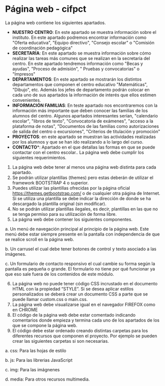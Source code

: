 # Página web - cifpct
La página web contiene los siguientes apartados.
- **NUESTRO CENTRO**: En este apartado se muestra información sobre el instituto. En este apartado podremos encontrar información como "Oferta educativa", "Equipo directivo", "Consejo escolar" o "Comisión de coordinación pedagógica"
- **SECRETARÍA**: En este apartado se muestra información sobre cómo realizar las tareas más comunes que se realizan en la secretaría del centro. En este apartado tendremos información como "Becas y ayudas", "Proceso de admisión", " Pruebas y convocatorias" o "Impresos"
- **DEPARTAMENTOS**: En este apartado se mostrarán los distintos departamentos que componen el centro educativo "Matemáticas", "Dibujo", etc. Además los jefes de departamento podrán colocar en cada uno de sus apartados la información de interés que ellos estimen convenientes.
- **INFORMACIÓN FAMILIAS**: En teste apartado nos encontraremos con la información más importante que deben conocer las familias de los alumnos del centro. Algunos apartados interesantes serían, "calendario escolar", "libros de texto", "Convocatoria de exámenes", "acceso a la plataforma de notas", "Documentos de las familias como autorizaciones de salida del centro o excursiones", "Criterios de titulación y promoción"
- **PROYECTOS**: en este apartado se muestran las actividades realizadas por los alumnos y que se han ido realizando a lo largo del curso.
- **CONTACTO***: Apartado en el que detallas las formas en que se puede contactar con el centro escolar..
La página web debe cumplir los siguientes requerimientos.
1. La página web debe tener al menos una página web distinta para cada apartado.
2. Se podrán utilizar plantillas (themes) pero estas deberán de utilizar el framework BOOTSTRAP 4 o superior.
3. Puedes utilizar las plantillas ofrecidas por la página oficial https://themes.getbootstrap.com/ o de cualquier otra página de Internet. Si se utiliza una plantilla se debe indicar la dirección de donde se ha descargado la plantilla original (sin modificar).
4. No se podrán utilizar plantillas ilegales, es decir, plantillas en las que no se tenga permiso para su utilización de forma libre.
5. La página web debe contener los siguientes componentes.

a. Un menú de navegación principal al principio de la página web. Este menú debe estar siempre presente en la pantalla con independencia de que se realice scroll en la página web.

b. Un carrusel el cual debe tener botones de control y texto asociado a las
imágenes.

c. Un formulario de contacto responsivo el cual cambie su forma según la
pantalla es pequeña o grande. El formulario no tiene por qué funcionar ya que
eso sale fuera de los contenidos de este módulo.

6. La página web no puede tener código CSS incrustado en el documento HTML con la
propiedad “STYLE”. Si se desea aplicar estilos personalizados se deberá crear un
documento CSS a parte que se puede llamar custom.css o main.css.
7. La página web debe visualizarse igual en el navegador FIREFOX como en CHROME
8. El código de la página web debe estar comentado indicando comentarios donde
empieza y termina cada uno de los apartados de los que se compone la página web.
9. El código debe estar ordenado creando distintas carpetas para los diferentes
recursos que componen el proyecto. Por ejemplo se pueden crear las siguientes
carpetas si son necesarias.

a. css: Para las hojas de estilo

b. js: Para las librerias JavaScript

c. img: Para las imágnenes

d. media: Para otros recursos multimedia.
